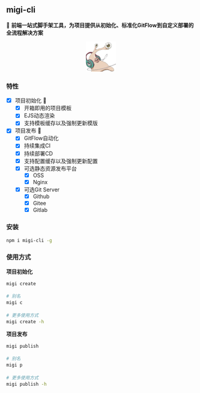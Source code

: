 
## migi-cli

:tada: **前端一站式脚手架工具，为项目提供从初始化、标准化GitFlow到自定义部署的全流程解决方案**

<div align="center">
  <img src="https://raw.githubusercontent.com/tian0o0/pic/master/20220708212912.png" width="80" />
</div>

### 特性
- [x] 项目初始化 :tada: 
  - [x] 开箱即用的项目模板
  - [x] EJS动态渲染
  - [x] 支持模板缓存以及强制更新模版
- [x] 项目发布 :tada: 
  - [x] GitFlow自动化
  - [x] 持续集成CI
  - [x] 持续部署CD
  - [x] 支持配置缓存以及强制更新配置
  - [x] 可选静态资源发布平台
    - [x] OSS
    - [x] Nginx
  - [x] 可选Git Server
    - [x] Github
    - [x] Gitee
    - [x] Gitlab

### 安装
```sh
npm i migi-cli -g
```
### 使用方式

**项目初始化**
```sh
migi create

# 别名
migi c

# 更多使用方式
migi create -h
```
**项目发布**
```sh
migi publish

# 别名
migi p

# 更多使用方式
migi publish -h
```


